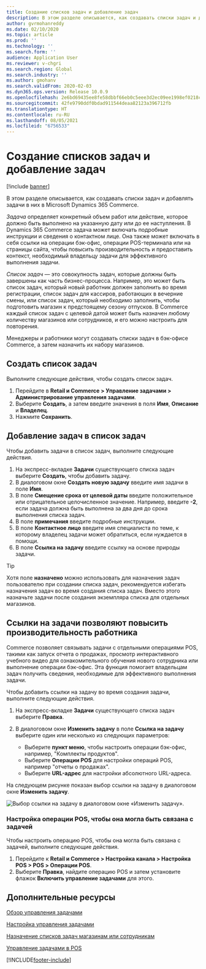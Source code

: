 ```yaml
---
title: Создание списков задач и добавление задач
description: В этом разделе описывается, как создавать списки задач и добавлять задачи в них в Microsoft Dynamics 365 Commerce.
author: gvrmohanreddy
ms.date: 02/10/2020
ms.topic: article
ms.prod: ''
ms.technology: ''
ms.search.form: ''
audience: Application User
ms.reviewer: v-chgri
ms.search.region: Global
ms.search.industry: ''
ms.author: gmohanv
ms.search.validFrom: 2020-02-03
ms.dyn365.ops.version: Release 10.0.9
ms.openlocfilehash: 2e6bd69435ee8fe58dbbf66eb0c5eee3d2ec09ee1998ef0218cdef643522c5bf
ms.sourcegitcommit: 42fe9790ddf0bdad911544deaa82123a396712fb
ms.translationtype: HT
ms.contentlocale: ru-RU
ms.lasthandoff: 08/05/2021
ms.locfileid: "6756533"
---
```

# <a name="create-task-lists-and-add-tasks"></a>Создание списков задач и добавление задач

[!include [banner](includes/banner.md)]

В этом разделе описывается, как создавать списки задач и добавлять задачи в них в Microsoft Dynamics 365 Commerce.

*Задача* определяет конкретный объем работ или действие, которое должно быть выполнено на указанную дату или до ее наступления. В Dynamics 365 Commerce задача может включать подробные инструкции и сведения о контактном лице. Она также может включать в себя ссылки на операции бэк-офис, операции POS-терминала или на страницы сайта, чтобы повысить производительность и предоставить контекст, необходимый владельцу задачи для эффективного выполнения задачи.

*Список задач* — это совокупность задач, которые должны быть завершены как часть бизнес-процесса. Например, это может быть список задач, который новый работник должен заполнить во время регистрации, список задач для кассиров, работающих в вечерние смены, или список задач, который необходимо заполнить, чтобы подготовить магазин к предстоящему сезону отпусков. В Commerce каждый список задач с целевой датой может быть назначен любому количеству магазинов или сотрудников, и его можно настроить для повторения.

Менеджеры и работники могут создавать списки задач в бэк-офисе Commerce, а затем назначить их набору магазинов.

## <a name="create-a-task-list"></a>Создать список задач

Выполните следующие действия, чтобы создать список задач.

1. Перейдите в **Retail и Commerce \> Управление задачами \> Администрирование управления задачами**.
1. Выберите **Создать**, а затем введите значения в поля **Имя**, **Описание** и **Владелец**.
1. Нажмите **Сохранить**.

## <a name="add-tasks-to-a-task-list"></a>Добавление задач в список задач

Чтобы добавить задачи в список задач, выполните следующие действия.
 
1. На экспресс-вкладке **Задачи** существующего списка задач выберите **Создать**, чтобы добавить задачу.
1. В диалоговом окне **Создать новую задачу** введите имя задачи в поле **Имя**.
1. В поле **Смещение срока от целевой даты** введите положительное или отрицательное целочисленное значение. Например, введите **-2**, если задача должна быть выполнена за два дня до срока выполнения списка задач.
1. В поле **примечания** введите подробные инструкции.
1. В поле **Контактное лицо** введите имя специалиста по теме, к которому владелец задачи может обратиться, если нуждается в помощи.
1. В поле **Ссылка на задачу** введите ссылку на основе природы задачи.

> [!TIP]
> Хотя поле **назначено** можно использовать для назначения задач пользователю при создании списка задач, рекомендуется избегать назначения задач во время создания списка задач. Вместо этого назначьте задачи после создания экземпляра списка для отдельных магазинов.

## <a name="use-task-links-to-help-improve-worker-productivity"></a>Ссылки на задачи позволяют повысить производительность работника

Commerce позволяет связывать задачи с отдельными операциями POS, такими как запуск отчета о продажах, просмотр интерактивного учебного видео для ознакомительного обучения нового сотрудника или выполнение операции бэк-офис. Эта функция помогает владельцам задач получить сведения, необходимые для эффективного выполнения задачи.

Чтобы добавить ссылки на задачу во время создания задачи, выполните следующие действия.

1. На экспресс-вкладке **Задачи** существующего списка задач выберите **Правка**.
1. В диалоговом окне **Изменить задачу** в поле **Ссылка на задачу** выберите один или несколько из следующих параметров:

    - Выберите **пункт меню**, чтобы настроить операции бэк-офис, например, "Комплекты продуктов".
    - Выберите **Операции POS** для настройки операций POS, например "отчеты о продажах".
    - Выберите **URL-адрес** для настройки абсолютного URL-адреса.

На следующем рисунке показан выбор ссылки на задачу в диалоговом окне **Изменить задачу**.

![Выбор ссылки на задачу в диалоговом окне «Изменить задачу».](media/HQ-POS-Tasks-Linking.png)

### <a name="configure-a-pos-operation-so-that-it-can-be-linked-to-a-task"></a>Настройка операции POS, чтобы она могла быть связана с задачей

Чтобы настроить операцию POS, чтобы она могла быть связана с задачей, выполните следующие действия.

1. Перейдите к **Retail и Commerce \> Настройка канала \> Настройка POS \> POS \> Операции POS**.
1. Выберите **Правка**, найдите операцию POS и затем установите флажок **Включить управление задачами** для этого.

## <a name="additional-resources"></a>Дополнительные ресурсы

[Обзор управления задачами](task-mgmt-overview.md)

[Настройка управления задачами](task-mgmt-configure.md)

[Назначение списков задач магазинам или сотрудникам](task-mgmt-assign-lists.md)

[Управление задачами в POS](task-mgmt-POS.md)


[!INCLUDE[footer-include](../includes/footer-banner.md)]
